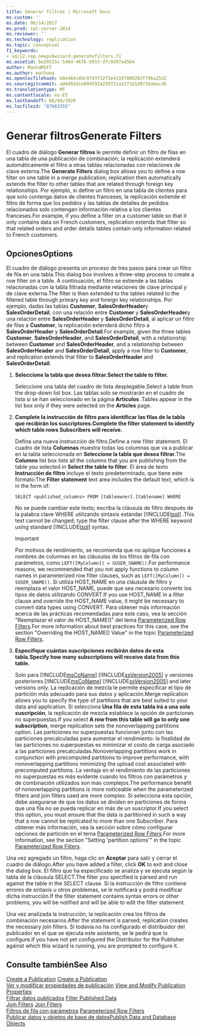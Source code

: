 ```yaml
---
title: Generar filtros | Microsoft Docs
ms.custom: ''
ms.date: 06/14/2017
ms.prod: sql-server-2014
ms.reviewer: ''
ms.technology: replication
ms.topic: conceptual
f1_keywords:
- sql12.rep.newpubwizard.generatefilters.f1
ms.assetid: be28515c-5d6d-467b-b933-d7c8d97a45b4
author: MashaMSFT
ms.author: mathoma
ms.openlocfilehash: b0e484c89c97d3f32f3e41197800202f796a25d2
ms.sourcegitcommit: ad4d92dce894592a259721a1571b1d8736abacdb
ms.translationtype: MT
ms.contentlocale: es-ES
ms.lasthandoff: 08/04/2020
ms.locfileid: "87663355"
---
```

# <a name="generate-filters"></a><span data-ttu-id="03613-102">Generar filtros</span><span class="sxs-lookup"><span data-stu-id="03613-102">Generate Filters</span></span>
  <span data-ttu-id="03613-103">El cuadro de diálogo **Generar filtros** le permite definir un filtro de filas en una tabla de una publicación de combinación; la replicación extenderá automáticamente el filtro a otras tablas relacionadas con relaciones de clave externa.</span><span class="sxs-lookup"><span data-stu-id="03613-103">The **Generate Filters** dialog box allows you to define a row filter on one table in a merge publication; replication then automatically extends the filter to other tables that are related through foreign key relationships.</span></span> <span data-ttu-id="03613-104">Por ejemplo, si define un filtro en una tabla de clientes para que solo contenga datos de clientes franceses, la replicación extiende el filtro de forma que los pedidos y las tablas de detalles de pedidos relacionados solo contengan información relativa a los clientes franceses.</span><span class="sxs-lookup"><span data-stu-id="03613-104">For example, if you define a filter on a customer table so that it only contains data on French customers, replication extends that filter so that related orders and order details tables contain only information related to French customers.</span></span>  
  
## <a name="options"></a><span data-ttu-id="03613-105">Opciones</span><span class="sxs-lookup"><span data-stu-id="03613-105">Options</span></span>  
 <span data-ttu-id="03613-106">El cuadro de diálogo presenta un proceso de tres pasos para crear un filtro de fila en una tabla.</span><span class="sxs-lookup"><span data-stu-id="03613-106">This dialog box involves a three-step process to create a row filter on a table.</span></span> <span data-ttu-id="03613-107">A continuación, el filtro se extiende a las tablas relacionadas con la tabla filtrada mediante relaciones de clave principal y de clave externa.</span><span class="sxs-lookup"><span data-stu-id="03613-107">The filter is then extended to the tables related to the filtered table through primary key and foreign key relationships.</span></span> <span data-ttu-id="03613-108">Por ejemplo, dadas las tablas **Customer**, **SalesOrderHeader**y **SalesOrderDetail**, con una relación entre **Customer** y **SalesOrderHeader**y una relación entre **SalesOrderHeader** y **SalesOrderDetail**, al aplicar un filtro de filas a **Customer**, la replicación extenderá dicho filtro a **SalesOrderHeader** y **SalesOrderDetail**.</span><span class="sxs-lookup"><span data-stu-id="03613-108">For example, given the three tables **Customer**, **SalesOrderHeader**, and **SalesOrderDetail**, with a relationship between **Customer** and **SalesOrderHeader**, and a relationship between **SalesOrderHeader** and **SalesOrderDetail**, apply a row filter to **Customer**, and replication extends that filter to **SalesOrderHeader** and **SalesOrderDetail**.</span></span>  
  
1.  <span data-ttu-id="03613-109">**Seleccione la tabla que desea filtrar.**</span><span class="sxs-lookup"><span data-stu-id="03613-109">**Select the table to filter.**</span></span>  
  
     <span data-ttu-id="03613-110">Seleccione una tabla del cuadro de lista desplegable.</span><span class="sxs-lookup"><span data-stu-id="03613-110">Select a table from the drop-down list box.</span></span> <span data-ttu-id="03613-111">Las tablas solo se mostrarán en el cuadro de lista si se han seleccionado en la página **Artículos** .</span><span class="sxs-lookup"><span data-stu-id="03613-111">Tables appear in the list box only if they were selected on the **Articles** page.</span></span>  
  
2.  <span data-ttu-id="03613-112">**Complete la instrucción de filtro para identificar las filas de la tabla que recibirán los suscriptores.**</span><span class="sxs-lookup"><span data-stu-id="03613-112">**Complete the filter statement to identify which table rows Subscribers will receive.**</span></span>  
  
     <span data-ttu-id="03613-113">Defina una nueva instrucción de filtro.</span><span class="sxs-lookup"><span data-stu-id="03613-113">Define a new filter statement.</span></span> <span data-ttu-id="03613-114">El cuadro de lista **Columnas** muestra todas las columnas que va a publicar en la tabla seleccionada en **Seleccione la tabla que desea filtrar**.</span><span class="sxs-lookup"><span data-stu-id="03613-114">The **Columns** list box lists all the columns that you are publishing from the table you selected in **Select the table to filter**.</span></span> <span data-ttu-id="03613-115">El área de texto **Instrucción de filtro** incluye el texto predeterminado, que tiene este formato:</span><span class="sxs-lookup"><span data-stu-id="03613-115">The **Filter statement** text area includes the default text, which is in the form of:</span></span>  
  
     `SELECT <published_columns> FROM [tableowner].[tablename] WHERE`  
  
     <span data-ttu-id="03613-116">No se puede cambiar este texto; escriba la cláusula de filtro después de la palabra clave WHERE utilizando sintaxis estándar [!INCLUDE[tsql](../../includes/tsql-md.md)] .</span><span class="sxs-lookup"><span data-stu-id="03613-116">This text cannot be changed; type the filter clause after the WHERE keyword using standard [!INCLUDE[tsql](../../includes/tsql-md.md)] syntax.</span></span>  
  
    > [!IMPORTANT]  
    >  <span data-ttu-id="03613-117">Por motivos de rendimiento, se recomienda que no aplique funciones a nombres de columnas en las cláusulas de los filtros de fila con parámetros, como `LEFT([MyColumn]) = SUSER_SNAME()`.</span><span class="sxs-lookup"><span data-stu-id="03613-117">For performance reasons, we recommended that you not apply functions to column names in parameterized row filter clauses, such as `LEFT([MyColumn]) = SUSER_SNAME()`.</span></span> <span data-ttu-id="03613-118">Si utiliza HOST_NAME en una cláusula de filtro y reemplaza el valor HOST_NAME, puede que sea necesario convertir los tipos de datos utilizando CONVERT.</span><span class="sxs-lookup"><span data-stu-id="03613-118">If you use HOST_NAME in a filter clause and override the HOST_NAME value, it might be necessary to convert data types using CONVERT.</span></span> <span data-ttu-id="03613-119">Para obtener más información acerca de las prácticas recomendadas para este caso, vea la sección "Reemplazar el valor de HOST_NAME()" del tema [Parameterized Row Filters](merge/parameterized-filters-parameterized-row-filters.md).</span><span class="sxs-lookup"><span data-stu-id="03613-119">For more information about best practices for this case, see the section "Overriding the HOST_NAME() Value" in the topic [Parameterized Row Filters](merge/parameterized-filters-parameterized-row-filters.md).</span></span>  
  
3.  <span data-ttu-id="03613-120">**Especifique cuántas suscripciones recibirán datos de esta tabla.**</span><span class="sxs-lookup"><span data-stu-id="03613-120">**Specify how many subscriptions will receive data from this table.**</span></span>  
  
     <span data-ttu-id="03613-121">Solo para [!INCLUDE[msCoName](../../includes/msconame-md.md)] [!INCLUDE[ssVersion2005](../../includes/ssversion2005-md.md)] y versiones posteriores.</span><span class="sxs-lookup"><span data-stu-id="03613-121">[!INCLUDE[msCoName](../../includes/msconame-md.md)] [!INCLUDE[ssVersion2005](../../includes/ssversion2005-md.md)] and later versions only.</span></span> <span data-ttu-id="03613-122">La replicación de mezcla le permite especificar el tipo de partición más adecuado para sus datos y aplicación.</span><span class="sxs-lookup"><span data-stu-id="03613-122">Merge replication allows you to specify the type of partitions that are best suited to your data and application.</span></span> <span data-ttu-id="03613-123">Si selecciona **Una fila de esta tabla irá a una sola suscripción**, la replicación de mezcla establece la opción de particiones no superpuestas.</span><span class="sxs-lookup"><span data-stu-id="03613-123">If you select **A row from this table will go to only one subscription**, merge replication sets the nonoverlapping partitions option.</span></span> <span data-ttu-id="03613-124">Las particiones no superpuestas funcionan junto con las particiones precalculadas para aumentar el rendimiento: la finalidad de las particiones no superpuestas es minimizar el costo de carga asociado a las particiones precalculadas.</span><span class="sxs-lookup"><span data-stu-id="03613-124">Nonoverlapping partitions work in conjunction with precomputed partitions to improve performance, with nonoverlapping partitions minimizing the upload cost associated with precomputed partitions.</span></span> <span data-ttu-id="03613-125">La ventaja en el rendimiento de las particiones no superpuestas es más evidente cuando los filtros con parámetros y de combinación utilizados son más complejos.</span><span class="sxs-lookup"><span data-stu-id="03613-125">The performance benefit of nonoverlapping partitions is more noticeable when the parameterized filters and join filters used are more complex.</span></span> <span data-ttu-id="03613-126">Si selecciona esta opción, debe asegurarse de que los datos se dividen en particiones de forma que una fila no se pueda replicar en más de un suscriptor.</span><span class="sxs-lookup"><span data-stu-id="03613-126">If you select this option, you must ensure that the data is partitioned in such a way that a row cannot be replicated to more than one Subscriber.</span></span> <span data-ttu-id="03613-127">Para obtener más información, vea la sección sobre cómo configurar opciones de partición en el tema [Parameterized Row Filters](merge/parameterized-filters-parameterized-row-filters.md).</span><span class="sxs-lookup"><span data-stu-id="03613-127">For more information, see the section "Setting 'partition options'" in the topic [Parameterized Row Filters](merge/parameterized-filters-parameterized-row-filters.md).</span></span>  
  
 <span data-ttu-id="03613-128">Una vez agregado un filtro, haga clic en **Aceptar** para salir y cerrar el cuadro de diálogo.</span><span class="sxs-lookup"><span data-stu-id="03613-128">After you have added a filter, click **OK** to exit and close the dialog box.</span></span> <span data-ttu-id="03613-129">El filtro que ha especificado se analiza y se ejecuta según la tabla de la cláusula SELECT.</span><span class="sxs-lookup"><span data-stu-id="03613-129">The filter you specified is parsed and run against the table in the SELECT clause.</span></span> <span data-ttu-id="03613-130">Si la instrucción de filtro contiene errores de sintaxis u otros problemas, se le notificará y podrá modificar dicha instrucción.</span><span class="sxs-lookup"><span data-stu-id="03613-130">If the filter statement contains syntax errors or other problems, you will be notified and will be able to edit the filter statement.</span></span>  
  
 <span data-ttu-id="03613-131">Una vez analizada la instrucción, la replicación crea los filtros de combinación necesarios.</span><span class="sxs-lookup"><span data-stu-id="03613-131">After the statement is parsed, replication creates the necessary join filters.</span></span> <span data-ttu-id="03613-132">Si todavía no ha configurado el distribuidor del publicador en el que se ejecuta este asistente, se le pedirá que lo configure.</span><span class="sxs-lookup"><span data-stu-id="03613-132">If you have not yet configured the Distributor for the Publisher against which this wizard is running, you are prompted to configure it.</span></span>  
  
## <a name="see-also"></a><span data-ttu-id="03613-133">Consulte también</span><span class="sxs-lookup"><span data-stu-id="03613-133">See Also</span></span>  
 <span data-ttu-id="03613-134">[Create a Publication](publish/create-a-publication.md) </span><span class="sxs-lookup"><span data-stu-id="03613-134">[Create a Publication](publish/create-a-publication.md) </span></span>  
 <span data-ttu-id="03613-135">[Ver y modificar propiedades de publicación](publish/view-and-modify-publication-properties.md) </span><span class="sxs-lookup"><span data-stu-id="03613-135">[View and Modify Publication Properties](publish/view-and-modify-publication-properties.md) </span></span>  
 <span data-ttu-id="03613-136">[Filtrar datos publicados](publish/filter-published-data.md) </span><span class="sxs-lookup"><span data-stu-id="03613-136">[Filter Published Data](publish/filter-published-data.md) </span></span>  
 <span data-ttu-id="03613-137">[Join Filters](merge/join-filters.md) </span><span class="sxs-lookup"><span data-stu-id="03613-137">[Join Filters](merge/join-filters.md) </span></span>  
 <span data-ttu-id="03613-138">[Filtros de fila con parámetros](merge/parameterized-filters-parameterized-row-filters.md) </span><span class="sxs-lookup"><span data-stu-id="03613-138">[Parameterized Row Filters](merge/parameterized-filters-parameterized-row-filters.md) </span></span>  
 [<span data-ttu-id="03613-139">Publicar datos y objetos de base de datos</span><span class="sxs-lookup"><span data-stu-id="03613-139">Publish Data and Database Objects</span></span>](publish/publish-data-and-database-objects.md)  
  
  
